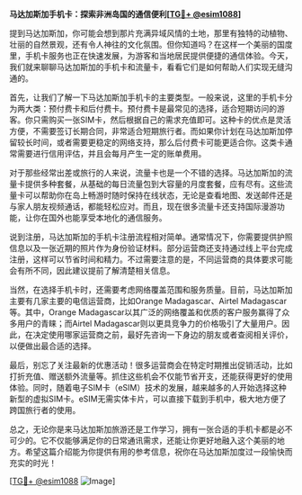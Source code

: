 **马达加斯加手机卡：探索非洲岛国的通信便利[[TG💪+ @esim1088](https://t.me/s/esim1088)]**

提到马达加斯加，你可能会想到那片充满异域风情的土地，那里有独特的动植物、壮丽的自然景观，还有令人神往的文化氛围。但你知道吗？在这样一个美丽的国度里，手机卡服务也正在快速发展，为游客和当地居民提供便捷的通信体验。今天，我们就来聊聊马达加斯加的手机卡和流量卡，看看它们是如何帮助人们实现无缝沟通的。

首先，让我们了解一下马达加斯加手机卡的主要类型。一般来说，这里的手机卡分为两大类：预付费卡和后付费卡。预付费卡是最常见的选择，适合短期访问的游客。你只需购买一张SIM卡，然后根据自己的需求充值即可。这种卡的优点是灵活方便，不需要签订长期合同，非常适合短期旅行者。而如果你计划在马达加斯加停留较长时间，或者需要更稳定的网络支持，那么后付费卡可能更适合你。这类卡通常需要进行信用评估，并且会每月产生一定的账单费用。

对于那些经常出差或旅行的人来说，流量卡也是一个不错的选择。马达加斯加的流量卡提供多种套餐，从基础的每日流量包到大容量的月度套餐，应有尽有。这些流量卡可以帮助你在岛上畅游时随时保持在线状态，无论是查看地图、发送邮件还是与家人朋友视频通话，都能轻松应对。而且，现在很多流量卡还支持国际漫游功能，让你在国外也能享受本地化的通信服务。

说到注册，马达加斯加的手机卡注册流程相对简单。通常情况下，你需要提供护照信息以及一张近期的照片作为身份验证材料。部分运营商还支持通过线上平台完成注册，这样可以节省时间和精力。不过需要注意的是，不同运营商的具体要求可能会有所不同，因此建议提前了解清楚相关信息。

当然，在选择手机卡时，还需要考虑网络覆盖范围和服务质量。目前，马达加斯加主要有几家主要的电信运营商，比如Orange Madagascar、Airtel Madagascar等。其中，Orange Madagascar以其广泛的网络覆盖和优质的客户服务赢得了众多用户的青睐；而Airtel Madagascar则以更具竞争力的价格吸引了大量用户。因此，在决定使用哪家运营商之前，最好先咨询一下身边的朋友或者查阅相关评价，以便做出最合适的选择。

最后，别忘了关注最新的优惠活动！很多运营商会在特定时期推出促销活动，比如打折充值、赠送额外流量等。抓住这些机会不仅能节省开支，还能获得更好的使用体验。同时，随着电子SIM卡（eSIM）技术的发展，越来越多的人开始选择这种新型的虚拟SIM卡。eSIM无需实体卡片，可以直接下载到手机中，极大地方便了跨国旅行者的使用。

总之，无论你是来马达加斯加旅游还是工作学习，拥有一张合适的手机卡都是必不可少的。它不仅能够满足你的日常通讯需求，还能让你更好地融入这个美丽的地方。希望这篇介绍能为你提供有用的参考信息，祝你在马达加斯加度过一段愉快而充实的时光！

[[TG💪+ @esim1088](https://t.me/s/esim1088) ![Image](https://i.postimg.cc/4NQfJmqS/Snipaste-2025-05-13-00-14-12.png)]